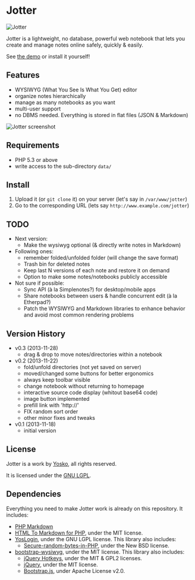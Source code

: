 # Jotter

![Jotter](http://www.yosko.net/data/images/jotter.png)

Jotter is a lightweight, no database, powerful web notebook that lets you create and manage notes online safely, quickly & easily.

See [the demo](http://tools.yosko.net/demos/jotter/) or install it yourself!

## Features

- WYSIWYG (What You See Is What You Get) editor
- organize notes hierarchically
- manage as many notebooks as you want
- multi-user support
- no DBMS needed. Everything is stored in flat files (JSON & Markdown)

![Jotter screenshot](http://www.yosko.net/data/images/jotter-v0.2.png)

## Requirements

- PHP 5.3 or above
- write access to the sub-directory `data/`

## Install

1. Upload it (or `git clone` it) on your server (let's say in `/var/www/jotter`)
2. Go to the corresponding URL (lets say `http://www.example.com/jotter`)

## TODO

- Next version:
  - Make the wysiwyg optional (& directly write notes in Markdown)
- Following ones:
  - remember folded/unfolded folder (will change the save format)
  - Trash bin for deleted notes
  - Keep last N versions of each note and restore it on demand
  - Option to make some notes/notebooks publicly accessible
- Not sure if possible:
  - Sync API (à la Simplenotes?) for desktop/mobile apps
  - Share notebooks between users & handle concurrent edit (à la Etherpad?)
  - Patch the WYSIWYG and Markdown libraries to enhance behavior and avoid most common rendering problems

## Version History

- v0.3 (2013-11-28)
  - drag & drop to move notes/directories within a notebook
- v0.2 (2013-11-22)
  - fold/unfold directories (not yet saved on server)
  - moved/changed some buttons for better ergonomics
  - always keep toolbar visible
  - change notebook without returning to homepage
  - interactive source code display (whitout base64 code)
  - image button implemented
  - prefill link with 'http://'
  - FIX random sort order
  - other minor fixes and tweaks
- v0.1 (2013-11-18)
  - initial version

## License

Jotter is a work by [Yosko](http://www.yosko.net), all rights reserved.

It is licensed under the [GNU LGPL](http://www.gnu.org/licenses/lgpl.html).

## Dependencies

Everything you need to make Jotter work is already on this repository. It includes:

- [PHP Markdown](https://github.com/michelf/php-markdown/)
- [HTML To Markdown for PHP](https://github.com/nickcernis/html-to-markdown), under the MIT license.
- [YosLogin](https://github.com/yosko/yoslogin), under the GNU LGPL license. This library also includes:
  - [Secure-random-bytes-in-PHP](https://github.com/GeorgeArgyros/Secure-random-bytes-in-PHP/), under the New BSD license.
- [bootstrap-wysiwyg](http://github.com/mindmup/bootstrap-wysiwyg), under the MIT license. This library also includes:
  - [jQuery Hotkeys](http://github.com/tzuryby/jquery.hotkeys), under the MIT & GPL2 licenses.
  - [jQuery](jquery.org), under the MIT license.
  - [Bootstrap.js](http://twitter.github.com/bootstrap/), under Apache License v2.0.
